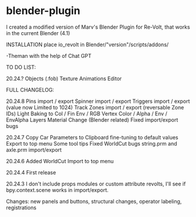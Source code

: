 # blender-plugin
I created a modified version of Marv's Blender Plugin for Re-Volt, that works in the current Blender (4.1)

INSTALLATION
place io_revolt in Blender/"version"/scripts/addons/

-Theman with the help of Chat GPT

TO DO LIST:

20.24.?
Objects (.fob)
Texture Animations Editor

FULL CHANGELOG:

20.24.8
Pins import / export
Spinner import / export
Triggers import / export (value now Limited to 1024)
Track Zones import / export (reversable Zone IDs)
Light Baking to Col / Fin Env / RGB
Vertex Color / Alpha / Env / EnvAlpha Layers
Material Change (Blender related)
Fixed import/export bugs

20.24.7
Copy Car Parameters to Clipboard fine-tuning to default values
Export to top menu
Some tool tips
Fixed WorldCut bugs
string.prm and axle.prm import/export

20.24.6
Added WorldCut
Import to top menu

20.24.4
First release

20.24.3
I don't include props modules or custom attribute revolts, I'll see if bpy.context.scene works in import/export.

Changes: new panels and buttons, structural changes, operator labeling, registrations